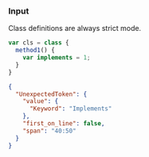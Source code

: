 ### Input
Class definitions are always strict mode.
```js
var cls = class {
  method1() {
    var implements = 1;
  }
}
```

```json
{
  "UnexpectedToken": {
    "value": {
      "Keyword": "Implements"
    },
    "first_on_line": false,
    "span": "40:50"
  }
}
```
